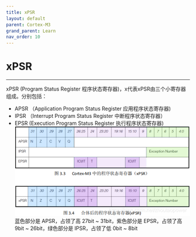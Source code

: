 ```yaml
---
title: xPSR
layout: default
parent: Cortex-M3
grand_parent: Learn
nav_order: 10
---
```


# xPSR

---
xPSR (Program Status Register 程序状态寄存器)，x代表xPSR由三个小寄存器组成。分别包括：

* APSR （Application Program Status Register 应用程序状态寄存器)
* IPSR （Interrupt Program Status Register 中断程序状态寄存器）
* EPSR (Execution Program Status Register 执行程序状态寄存器)
![](/img/images/screenshot_1653109583440.png)
蓝色部分是 APSR，占领了高 27bit ~ 31bit，紫色部分是 EPSR，占领了高 9bit ~ 26bit，绿色部分是 IPSR，占领了低 0bit ~ 8bit
